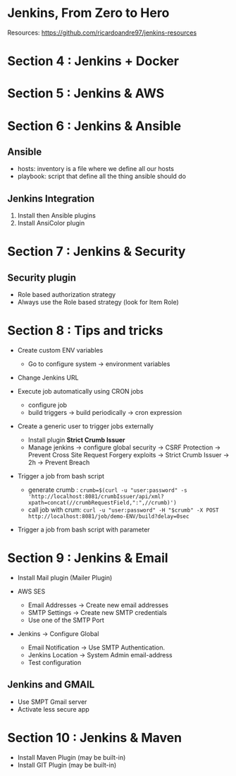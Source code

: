 # Jenkins, From Zero to Hero

Resources: https://github.com/ricardoandre97/jenkins-resources

# Section 4 : Jenkins + Docker

# Section 5 : Jenkins & AWS

# Section 6 : Jenkins & Ansible

## Ansible

-   hosts: inventory is a file where we define all our hosts
-   playbook: script that define all the thing ansible should do

## Jenkins Integration

1. Install then Ansible plugins
2. Install AnsiColor plugin

# Section 7 : Jenkins & Security

## Security plugin

-   Role based authorization strategy
-   Always use the Role based strategy (look for Item Role)

# Section 8 : Tips and tricks

-   Create custom ENV variables

    -   Go to configure system -> environment variables

-   Change Jenkins URL
-   Execute job automatically using CRON jobs
    -   configure job
    -   build triggers -> build periodically -> cron expression
-   Create a generic user to trigger jobs externally
    -   Install plugin **Strict Crumb Issuer**
    -   Manage jenkins -> configure global security -> CSRF Protection -> Prevent Cross Site Request Forgery exploits -> Strict Crumb Issuer -> 2h -> Prevent Breach
-   Trigger a job from bash script

    -   generate crumb : `crumb=$(curl -u "user:password" -s 'http://localhost:8081/crumbIssuer/api/xml?xpath=concat(//crumbRequestField,":",//crumb)')`
    -   call job with crum: `curl -u "user:password" -H "$crumb" -X POST http://localhost:8081/job/demo-ENV/build?delay=0sec`

-   Trigger a job from bash script with parameter

# Section 9 : Jenkins & Email

-   Install Mail plugin (Mailer Plugin)
-   AWS SES

    -   Email Addresses -> Create new email addresses
    -   SMTP Settings -> Create new SMTP credentials
    -   Use one of the SMTP Port

-   Jenkins -> Configure Global

    -   Email Notification -> Use SMTP Authentication.
    -   Jenkins Location -> System Admin email-address
    -   Test configuration

## Jenkins and GMAIL

-   Use SMPT Gmail server
-   Activate less secure app

# Section 10 : Jenkins & Maven

-   Install Maven Plugin (may be built-in)
-   Install GIT Plugin (may be built-in)
